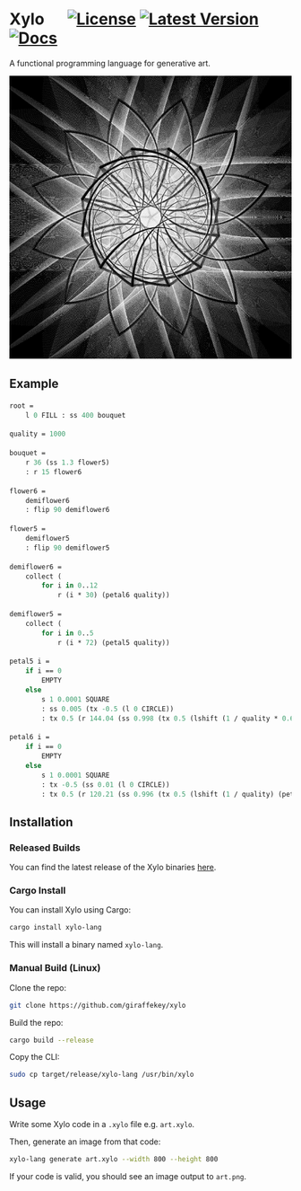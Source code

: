 # Xylo &emsp; [![License]][github.com] [![Latest Version]][crates.io] [![Docs]][docs.rs]

[License]: https://img.shields.io/badge/license-MIT%2FApache-blue.svg
[github.com]: https://github.com/giraffekey/xylo/blob/main/LICENSE
[Latest Version]: https://img.shields.io/crates/v/xylo-lang.svg
[crates.io]: https://crates.io/crates/xylo-lang
[Docs]: https://docs.rs/xylo-lang/badge.svg
[docs.rs]: https://docs.rs/xylo-lang/latest/xylo_lang/index.html

A functional programming language for generative art.

![example](example.png)

## Example

```ocaml
root =
    l 0 FILL : ss 400 bouquet

quality = 1000

bouquet =
    r 36 (ss 1.3 flower5)
    : r 15 flower6

flower6 =
    demiflower6
    : flip 90 demiflower6

flower5 =
    demiflower5
    : flip 90 demiflower5

demiflower6 =
    collect (
        for i in 0..12
            r (i * 30) (petal6 quality))

demiflower5 =
    collect (
        for i in 0..5
            r (i * 72) (petal5 quality))

petal5 i =
    if i == 0
        EMPTY
    else
        s 1 0.0001 SQUARE
        : ss 0.005 (tx -0.5 (l 0 CIRCLE))
        : tx 0.5 (r 144.04 (ss 0.998 (tx 0.5 (lshift (1 / quality * 0.6) (petal5 (i - 1))))))

petal6 i =
    if i == 0
        EMPTY
    else
        s 1 0.0001 SQUARE
        : tx -0.5 (ss 0.01 (l 0 CIRCLE))
        : tx 0.5 (r 120.21 (ss 0.996 (tx 0.5 (lshift (1 / quality) (petal6 (i - 1))))))
```

## Installation

### Released Builds

You can find the latest release of the Xylo binaries [here](https://github.com/giraffekey/xylo/releases/latest).

### Cargo Install

You can install Xylo using Cargo:

```sh
cargo install xylo-lang
```
This will install a binary named `xylo-lang`.

### Manual Build (Linux)

Clone the repo:

```sh
git clone https://github.com/giraffekey/xylo
```

Build the repo:

```sh
cargo build --release
```

Copy the CLI:

```sh
sudo cp target/release/xylo-lang /usr/bin/xylo
```

## Usage

Write some Xylo code in a `.xylo` file e.g. `art.xylo`.

Then, generate an image from that code:

```sh
xylo-lang generate art.xylo --width 800 --height 800
```

If your code is valid, you should see an image output to `art.png`.
